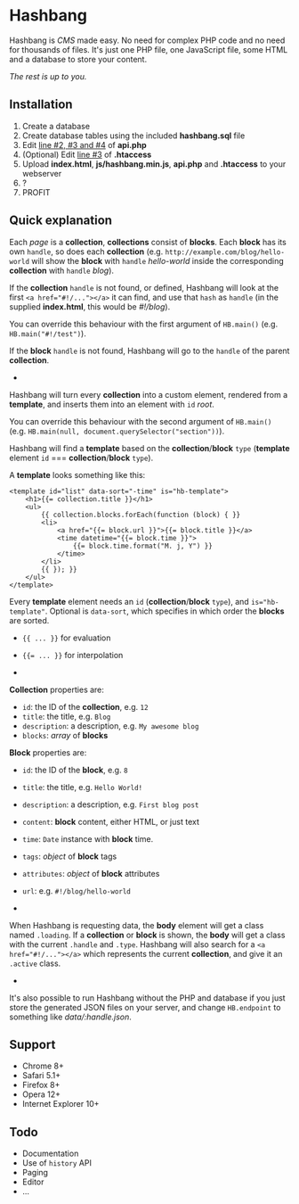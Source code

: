 Hashbang
========

Hashbang is *CMS* made easy. No need for complex PHP code and no need
for thousands of files. It's just one PHP file, one JavaScript file,
some HTML and a database to store your content.

*The rest is up to you.*

Installation
------------

1. Create a database
2. Create database tables using the included **hashbang.sql** file
2. Edit [line #2, #3 and #4](https://github.com/k3min/hashbang/blob/master/api.php#L2) of **api.php**
3. (Optional) Edit [line #3](https://github.com/k3min/hashbang/blob/master/.htaccess#L3) of **.htaccess**
4. Upload **index.html**, **js/hashbang.min.js**, **api.php** and **.htaccess** to your webserver
5. ?
6. PROFIT

Quick explanation
-----------------

Each *page* is a **collection**, **collections** consist of **blocks**.
Each **block** has its own `handle`, so does each **collection**
(e.g. `http://example.com/blog/hello-world`
will show the **block** with `handle` *hello-world*
inside the corresponding **collection** with `handle` *blog*).

If the **collection** `handle` is not found, or defined,
Hashbang will look at the first `<a href="#!/..."></a>`
it can find, and use that `hash` as `handle`
(in the supplied **index.html**, this would be *#!/blog*).

You can override this behaviour with the first argument of `HB.main()`
(e.g. `HB.main("#!/test")`).

If the **block** `handle` is not found,
Hashbang will go to the `handle` of the parent **collection**.

-

Hashbang will turn every **collection** into a custom element,
rendered from a **template**,
and inserts them into an element with `id` *root*.

You can override this behaviour with the second argument of `HB.main()`
(e.g. `HB.main(null, document.querySelector("section"))`).

Hashbang will find a **template** based on the **collection**/**block** `type`
(**template** element `id` === **collection**/**block** `type`).

A **template** looks something like this:

	<template id="list" data-sort="-time" is="hb-template">
		<h1>{{= collection.title }}</h1>
		<ul>
			{{ collection.blocks.forEach(function (block) { }}
			<li>
				<a href="{{= block.url }}">{{= block.title }}</a>
				<time datetime="{{= block.time }}">
					{{= block.time.format("M. j, Y") }}
				</time>
			</li>
			{{ }); }}
		</ul>
	</template>

Every **template** element needs an `id` (**collection**/**block** `type`),
and `is="hb-template"`. Optional is `data-sort`,
which specifies in which order the **blocks** are sorted.

- `{{ ... }}` for evaluation
- `{{= ... }}` for interpolation

-

**Collection** properties are:
- `id`: the ID of the **collection**, e.g. `12`
- `title`: the title, e.g. `Blog`
- `description`: a description, e.g. `My awesome blog`
- `blocks`: *array* of **blocks**

**Block** properties are:
- `id`: the ID of the **block**, e.g. `8`
- `title`: the title, e.g. `Hello World!`
- `description`: a description, e.g. `First blog post`
- `content`: **block** content, either HTML, or just text
- `time`: `Date` instance with **block** time.
- `tags`: *object* of **block** tags
- `attributes`: *object* of **block** attributes
- `url`: e.g. `#!/blog/hello-world`

-

When Hashbang is requesting data,
the **body** element will get a class named `.loading`.
If a **collection** or **block** is shown,
the **body** will get a class with the current `.handle` and `.type`.
Hashbang will also search for a `<a href="#!/..."></a>`
which represents the current **collection**, and give it an `.active` class.

-

It's also possible to run Hashbang without the PHP and database
if you just store the generated JSON files on your server, and
change `HB.endpoint` to something like *data/:handle.json*.

Support
-------

- Chrome 8+
- Safari 5.1+
- Firefox 8+
- Opera 12+
- Internet Explorer 10+

Todo
----
- Documentation
- Use of `history` API
- Paging
- Editor
- ...